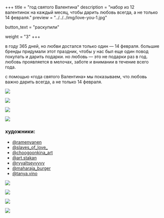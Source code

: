 +++
title = "год святого Валентина"
description = "набор из 12 валентинок на каждый месяц, чтобы дарить любовь всегда, а не только 14 февраля."
preview = "../../../img/love-you-1.jpg"

button_text = "раскупили"

weight = "3"
+++

в году 365 дней, но любви достался только один — 14 февраля. большие бренды придумали этот праздник, чтобы у нас был еще один повод покупать и дарить подарки. но любовь — это не подарки раз в год. любовь проявляется в мелочах, заботе и внимании в течение всего года.

с помощью «года святого Валентина» мы показываем, что любовь важно дарить всегда, а не только 14 февраля.

![](../../../img/love-you-2.jpg)

![](../../../img/love-you-3.jpg)

![](../../../img/love-you-4.jpg)

![](../../../img/love-you-5.jpg)

### художники:

- [@ramenyanen](https://www.instagram.com/ramenyanen/)
- [@slaves_of_love_](https://www.instagram.com/slaves_of_love_/)
- [@choogoonkina_art](https://instagram.com/choogoonkina_art/)
- [@art.stakan](https://instagram.com/art.stakan/)
- [@rvyaltsevvvvv](https://instagram.com/rvyaltsevvvvv/)
- [@maharaja_burger](http://instagram.com/maharaja_burger/)
- [@tanya.vino](https://www.instagram.com/tanya.vino/)

![](../../../img/love-you-6.jpg)

![](../../../img/love-you-7.jpg)

![](../../../img/love-you-8.jpg)

![](../../../img/love-you-9.png)